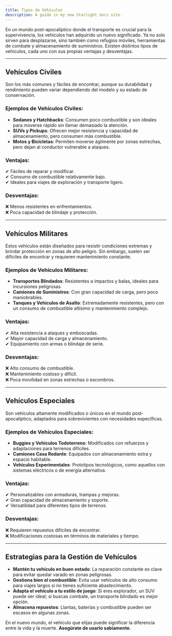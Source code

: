 ```yaml
---
title: Tipos de Vehículos
description: A guide in my new Starlight docs site.
---
```


En un mundo post-apocalíptico donde el transporte es crucial para la supervivencia, los vehículos han adquirido un nuevo significado. Ya no solo sirven para desplazarse, sino también como refugios móviles, herramientas de combate y almacenamiento de suministros. Existen distintos tipos de vehículos, cada uno con sus propias ventajas y desventajas.

---

## **Vehículos Civiles**
Son los más comunes y fáciles de encontrar, aunque su durabilidad y rendimiento pueden variar dependiendo del modelo y su estado de conservación.

### **Ejemplos de Vehículos Civiles:**
- **Sedanes y Hatchbacks**: Consumen poco combustible y son ideales para moverse rápido sin llamar demasiado la atención.
- **SUVs y Pickups**: Ofrecen mejor resistencia y capacidad de almacenamiento, pero consumen más combustible.
- **Motos y Bicicletas**: Permiten moverse ágilmente por zonas estrechas, pero dejan al conductor vulnerable a ataques.

### **Ventajas:**
✔ Fáciles de reparar y modificar.<br>
✔ Consumo de combustible relativamente bajo.<br>
✔ Ideales para viajes de exploración y transporte ligero.<br>

### **Desventajas:**
❌ Menos resistentes en enfrentamientos.<br>
❌ Poca capacidad de blindaje y protección.<br>

---

## **Vehículos Militares**
Estos vehículos están diseñados para resistir condiciones extremas y brindar protección en zonas de alto peligro. Sin embargo, suelen ser difíciles de encontrar y requieren mantenimiento constante.

### **Ejemplos de Vehículos Militares:**
- **Transportes Blindados**: Resistentes a impactos y balas, ideales para incursiones peligrosas.
- **Camiones de Suministros**: Con gran capacidad de carga, pero poco maniobrables.
- **Tanques y Vehículos de Asalto**: Extremadamente resistentes, pero con un consumo de combustible altísimo y mantenimiento complejo.

### **Ventajas:**
✔ Alta resistencia a ataques y emboscadas.<br>
✔ Mayor capacidad de carga y almacenamiento.<br>
✔ Equipamiento con armas o blindaje de serie.<br>

### **Desventajas:**
❌ Alto consumo de combustible.<br>
❌ Mantenimiento costoso y difícil.<br>
❌ Poca movilidad en zonas estrechas o escombros.<br>

---

## **Vehículos Especiales**
Son vehículos altamente modificados o únicos en el mundo post-apocalíptico, adaptados para sobrevivientes con necesidades específicas.

### **Ejemplos de Vehículos Especiales:**
- **Buggies y Vehículos Todoterreno**: Modificados con refuerzos y adaptaciones para terrenos difíciles.
- **Camiones Casa Rodante**: Equipados con almacenamiento extra y espacio habitable.
- **Vehículos Experimentales**: Prototipos tecnológicos, como aquellos con sistemas eléctricos o de energía alternativa.

### **Ventajas:**
✔ Personalizables con armaduras, trampas y mejoras.<br>
✔ Gran capacidad de almacenamiento y soporte.<br>
✔ Versatilidad para diferentes tipos de terrenos.<br>

### **Desventajas:**
❌ Requieren repuestos difíciles de encontrar.<br>
❌ Modificaciones costosas en términos de materiales y tiempo.<br>

---

## **Estrategias para la Gestión de Vehículos**
- **Mantén tu vehículo en buen estado**: La reparación constante es clave para evitar quedar varado en zonas peligrosas.
- **Gestiona bien el combustible**: Evita usar vehículos de alto consumo para viajes largos si no tienes suficiente abastecimiento.
- **Adapta el vehículo a tu estilo de juego**: Si eres explorador, un SUV puede ser ideal; si buscas combate, un transporte blindado es mejor opción.
- **Almacena repuestos**: Llantas, baterías y combustible pueden ser escasos en algunas zonas.

En el nuevo mundo, el vehículo que elijas puede significar la diferencia entre la vida y la muerte. **Asegúrate de usarlo sabiamente.**

